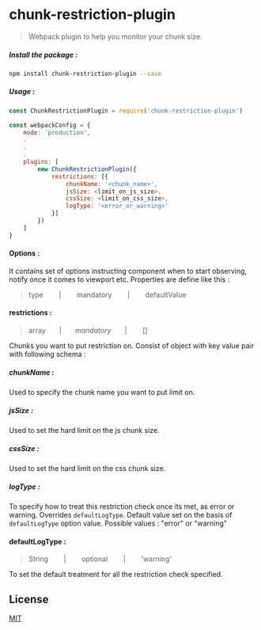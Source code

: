# chunk-restriction-plugin
> Webpack plugin to help you monitor your chunk size.


##### Install the package :
```bash
npm install chunk-restriction-plugin --save
```

##### Usage :
```javascript
const ChunkRestrictionPlugin = require('chunk-restriction-plugin')

const webpackConfig = {
	mode: 'production',
	.
	.
	.
	plugins: [
		new ChunkRestrictionPlugin({
		    restrictions: [{
		    	chunkName: '<chunk_name>',
		    	jsSize: <limit_on_js_size>,
		    	cssSize: <limit_on_css_size>,
		    	logType: '<error_or_warning>'
		    }]
		})
	]
}

```
#### Options :
It contains set of options instructing component when to start observing, notify once it comes to viewport etc. Properties are define like this :
> type &nbsp;&nbsp;&nbsp;&nbsp;&nbsp;&nbsp; | &nbsp;&nbsp;&nbsp;&nbsp;&nbsp;&nbsp; mandatory &nbsp;&nbsp;&nbsp;&nbsp;&nbsp;&nbsp; | &nbsp;&nbsp;&nbsp;&nbsp;&nbsp;&nbsp; defaultValue


#### restrictions :
> array  &nbsp;&nbsp;&nbsp;&nbsp;&nbsp;&nbsp;|  &nbsp;&nbsp;&nbsp;&nbsp;&nbsp;&nbsp;_mandatory_ &nbsp;&nbsp;&nbsp;&nbsp;&nbsp;&nbsp;|  &nbsp;&nbsp;&nbsp;&nbsp;&nbsp;&nbsp; []

Chunks you want to put restriction on. Consist of object with key value pair with following schema : 

##### chunkName :
Used to specify the chunk name you want to put limit on.

##### jsSize :
Used to set the hard limit on the js chunk size.

##### cssSize :
Used to set the hard limit on the css chunk size.

##### logType :
To specify how to treat this restriction check once its met, as error or warning. Overrides `defaultLogType`. Default value set on the basis of `defaultLogType` option value.
Possible values : "error" or "warning"

#### defaultLogType :
> String &nbsp;&nbsp;&nbsp;&nbsp;&nbsp;&nbsp; | &nbsp;&nbsp;&nbsp;&nbsp;&nbsp;&nbsp; optional &nbsp;&nbsp;&nbsp;&nbsp;&nbsp;&nbsp; | &nbsp;&nbsp;&nbsp;&nbsp;&nbsp;&nbsp; 'warning'

To set the default treatment for all the restriction check specified.


License
-
[MIT](https://github.com/prate3k/reactify-observe/blob/master/LICENSE)